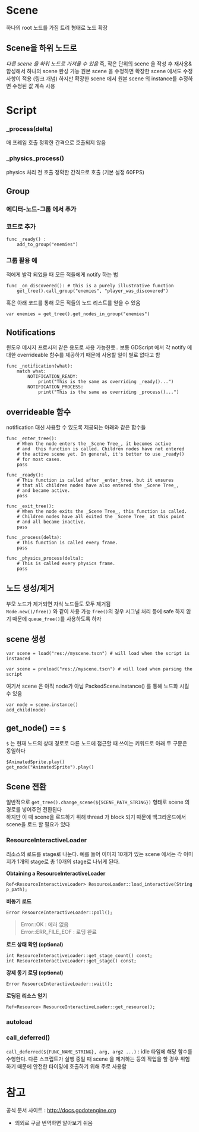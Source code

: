 # Scene
하나의 root 노드를 가짐
트리 형태로 노드 확장

## Scene을 하위 노드로
*다른 scene 을 하위 노드로 가져올 수 있음*
즉, 작은 단위의 scene 을 작성 후 재사용&합성해서 하나의 scene 완성 가능
원본 scene 을 수정하면 확장한 scene 에서도 수정 사항이 적용 (링크 개념)
하지만 확장한 scene 에서 원본 scene 의 instance를 수정하면 수정된 값 계속 사용

# Script
### _process(delta)
매 프레임 호출
정확한 간격으로 호출되지 않음

### _physics_process()
physics 처리 전 호출
정확한 간격으로 호출 (기본 설정 60FPS)

## Group
### 에디터-노드-그룹 에서 추가
### 코드로 추가
~~~
func _ready() :
    add_to_group("enemies")
~~~
### 그룹 활용 예
적에게 발각 되었을 때 모든 적들에게 notify 하는 법
~~~
func _on_discovered(): # this is a purely illustrative function
    get_tree().call_group("enemies", "player_was_discovered")
~~~
혹은 아래 코드를 통해 모든 적들의 노드 리스트를 얻을 수 있음
~~~
var enemies = get_tree().get_nodes_in_group("enemies")
~~~

## Notifications
윈도우 메시지 프로시저 같은 용도로 사용 가능한듯..
보통 GDScript 에서 각 notify 에 대한 overrideable 함수를 제공하기 때문에 사용할 일이 별로 없다고 함

~~~
func _notification(what):
    match what:
        NOTIFICATION_READY:
            print("This is the same as overriding _ready()...")
        NOTIFICATION_PROCESS:
            print("This is the same as overriding _process()...")
~~~

## overrideable 함수
notification 대신 사용할 수 있도록 제공되는 아래와 같은 함수들
~~~
func _enter_tree():
    # When the node enters the _Scene Tree_, it becomes active
    # and  this function is called. Children nodes have not entered
    # the active scene yet. In general, it's better to use _ready()
    # for most cases.
    pass

func _ready():
    # This function is called after _enter_tree, but it ensures
    # that all children nodes have also entered the _Scene Tree_,
    # and became active.
    pass

func _exit_tree():
    # When the node exits the _Scene Tree_, this function is called.
    # Children nodes have all exited the _Scene Tree_ at this point
    # and all became inactive.
    pass

func _process(delta):
    # This function is called every frame.
    pass

func _physics_process(delta):
    # This is called every physics frame.
    pass
~~~
## 노드 생성/제거
부모 노드가 제거되면 자식 노드들도 모두 제거됨  
`Node.new()/free()` 와 같이 사용 가능
`free()`의 경우 시그널 처리 등에 safe 하지 않기 때문에 `queue_free()`를 사용하도록 하자

## scene 생성
~~~
var scene = load("res://myscene.tscn") # will load when the script is instanced
~~~
~~~
var scene = preload("res://myscene.tscn") # will load when parsing the script
~~~
여기서 scene 은 아직 node가 아님
PackedScene.instance() 를 통해 노드화 시킬 수 있음
~~~
var node = scene.instance()
add_child(node)
~~~

## get_node() == `$`
`$` 는 현재 노드의 상대 경로로 다른 노드에 접근할 때 쓰이는 키워드로 아래 두 구문은 동일하다
~~~
$AnimatedSprite.play()
get_node("AnimatedSprite").play()
~~~

## Scene 전환
일반적으로 `get_tree().change_scene(${SCENE_PATH_STRING})` 형태로 scene 의 경로를 넣어주면 전환된다  
하지만 이 때 scene을 로드하기 위해 thread 가 block 되기 때문에 백그라운드에서 scene을 로드 할 필요가 있다

### ResourceInteractiveLoader
리소스의 로드를 stage로 나눈다. 예를 들어 이미지 10개가 있는 scene 에서는 각 이미지가 1개의 stage로 총 10개의 stage로 나뉘게 된다.

**Obtaining a ResourceInteractiveLoader**
~~~
Ref<ResourceInteractiveLoader> ResourceLoader::load_interactive(String p_path);
~~~

**비동기 로드**
~~~
Error ResourceInteractiveLoader::poll();
~~~
> Error::OK : 에러 없음  
> Error::ERR_FILE_EOF : 로딩 완료

**로드 상태 확인 (optional)**
~~~
int ResourceInteractiveLoader::get_stage_count() const;
int ResourceInteractiveLoader::get_stage() const;
~~~

**강제 동기 로딩 (optional)**
~~~
Error ResourceInteractiveLoader::wait();
~~~

**로딩된 리소스 얻기**
~~~
Ref<Resource> ResourceInteractiveLoader::get_resource();
~~~

### autoload

### call_deferred()
`call_deferred(${FUNC_NAME_STRING}, arg, arg2 ...)` : idle 타임에 해당 함수를 수행한다. 다른 스크립트가 실행 중일 때 scene 을 제거하는 등의 작업을 할 경우 위험하기 때문에 안전한 타이밍에 호출하기 위해 주로 사용함


# 참고
공식 문서 사이트 : http://docs.godotengine.org
 - 의외로 구글 번역하면 알아보기 쉬움
